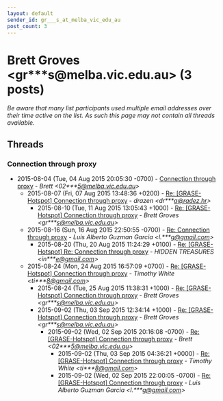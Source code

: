 ```yaml
---
layout: default
sender_id: gr___s_at_melba_vic_edu_au
post_count: 3
---
```


# Brett Groves <gr***s<span>@</span>melba.vic.edu.au> (3 posts)

_Be aware that many list participants used multiple email addresses over their time active on the list. As such this page may not contain all threads available._

## Threads

### Connection through proxy
+ 2015-08-04 (Tue, 04 Aug 2015 20:05:30 -0700) - [Connection through proxy](/archive/2015/08/c620410473ce8429953b62f30d391ea4da2dd9c50b3931d1854551e63f49b5f5) - _Brett \<02***5@melba.vic.edu.au\>_
  + 2015-08-07 (Fri, 07 Aug 2015 13:48:36 +0200) - [Re: [GRASE-Hotspot] Connection through proxy](/archive/2015/08/233702ea7a7b1f4e27c4eb9330ea36683e895f762a7ddd479a52d67578ca1e19) - _drazen \<dr***a@radez.hr\>_
    + 2015-08-10 (Tue, 11 Aug 2015 13:05:43 +1000) - [Re: [GRASE-Hotspot] Connection through proxy](/archive/2015/08/7e19db72076a7567fd4af8f2fed6785af36380f060cd547d7fa52cafbaf0b7ee) - _Brett Groves \<gr***s@melba.vic.edu.au\>_
  + 2015-08-16 (Sun, 16 Aug 2015 22:50:55 -0700) - [Re: Connection through proxy](/archive/2015/08/0fe3231c7434204f7b7b2c6480d6a7d509143e2b2108f78ae3e7139a7253be53) - _Luis Alberto Guzman Garcia \<l.***g@gmail.com\>_
    + 2015-08-20 (Thu, 20 Aug 2015 11:24:29 +0100) - [Re: [GRASE-Hotspot] Re: Connection through proxy](/archive/2015/08/8737dfbd2b12befef9057104d091377931ea197afe80c3a8309204165f7dff25) - _HIDDEN TREASURES \<in***e@gmail.com\>_
  + 2015-08-24 (Mon, 24 Aug 2015 16:57:09 +0700) - [Re: [GRASE-Hotspot] Connection through proxy](/archive/2015/08/e06fc7646e7eebeae560d275efb8104b0e9751ab4a479cb1841553b49d8db0dc) - _Timothy White \<ti***8@gmail.com\>_
    + 2015-08-24 (Tue, 25 Aug 2015 11:38:31 +1000) - [Re: [GRASE-Hotspot] Connection through proxy](/archive/2015/08/5ce52ab49fb6bf09c9c1c339a4e6aafd5db2e48701dca760d92eed71a524e9c5) - _Brett Groves \<gr***s@melba.vic.edu.au\>_
    + 2015-09-02 (Thu, 03 Sep 2015 12:34:14 +1000) - [Re: [GRASE-Hotspot] Connection through proxy](/archive/2015/09/22bcf5300b1728d736472571d594a6810f6bb46ec4b853c220901f560aaa7243) - _Brett Groves \<gr***s@melba.vic.edu.au\>_
      + 2015-09-02 (Wed, 02 Sep 2015 20:16:08 -0700) - [Re: [GRASE-Hotspot] Connection through proxy](/archive/2015/09/fed9e34a885610d35a6ad661a8bfb128212ab39dc8a223b9039be2b0bbcb1539) - _Brett \<02***5@melba.vic.edu.au\>_
        + 2015-09-02 (Thu, 03 Sep 2015 04:36:21 +0000) - [Re: [GRASE-Hotspot] Connection through proxy](/archive/2015/09/154c57e0f5c53996816322484bead3ada9c067b8a67e0abcc48e88dcbe0260d1) - _Timothy White \<ti***8@gmail.com\>_
        + 2015-09-02 (Wed, 02 Sep 2015 22:00:05 -0700) - [Re: [GRASE-Hotspot] Connection through proxy](/archive/2015/09/d900aa4ce80ec9b51c04d5463ba77d17f314edc89fa8f9d753ced7cf19bb009f) - _Luis Alberto Guzman Garcia \<l.***g@gmail.com\>_

